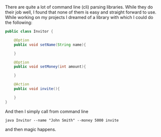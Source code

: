 There are quite a lot of command line (cli) parsing libraries. While they do their job well, I found that none of them is easy and straight forward to use. While working on my projects I dreamed of a library with which I could do the following:

```java
public class Invitor {

    @Option
    public void setName(String name){

    }

    @Option
    public void setMoney(int amount){

    }

    @Action
    public void invite(){

    }
}
```

And then I simply call from command line

`java Invitor --name "John Smith" --money 5000 invite`

and then magic happens.
